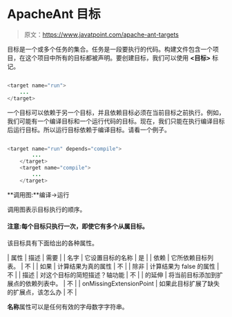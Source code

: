 # ApacheAnt 目标

> 原文：<https://www.javatpoint.com/apache-ant-targets>

目标是一个或多个任务的集合。任务是一段要执行的代码。构建文件包含一个项目，在这个项目中所有的目标都被声明。要创建目标，我们可以使用 **<目标>** 标记。

```java

<target name="run">
	...
</target>

```

一个目标可以依赖于另一个目标，并且依赖目标必须在当前目标之前执行。例如，我们可能有一个编译目标和一个运行代码的目标。现在，我们只能在执行编译目标后运行目标。所以运行目标依赖于编译目标。请看一个例子。

```java

<target name="run" depends="compile">
		...
	</target>
	<target name="compile">
		...
	</target>

```

**调用图:**编译→运行

调用图表示目标执行的顺序。

#### 注意:每个目标只执行一次，即使它有多个从属目标。

该目标具有下面给出的各种属性。

| 属性 | 描述 | 需要 |
| 名字 | 它设置目标的名称 | 是 |
| 依赖 | 它所依赖目标列表。 | 不 |
| 如果 | 计算结果为真的属性 | 不 |
| 除非 | 计算结果为 false 的属性 | 不 |
| 描述 | 对这个目标的简短描述？轴功能 | 不 |
| 的延伸 | 将当前目标添加到扩展点的依赖列表中。 | 不 |
| onMissingExtensionPoint | 如果此目标扩展了缺失的扩展点，该怎么办 | 不 |

**名称**属性可以是任何有效的字母数字字符串。